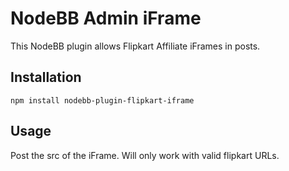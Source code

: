 # NodeBB Admin iFrame

This NodeBB plugin allows Flipkart Affiliate iFrames in posts.

## Installation

    npm install nodebb-plugin-flipkart-iframe

## Usage

Post the src of the iFrame. Will only work with valid flipkart URLs. 


